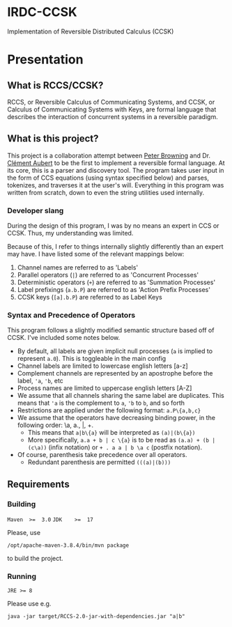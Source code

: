 # IRDC-CCSK

Implementation of Reversible Distributed Calculus (CCSK)

# Presentation

## What is RCCS/CCSK?

RCCS, or Reversible Calculus of Communicating Systems, and CCSK, or Calculus of Communicating Systems with Keys, are formal language that describes the interaction of concurrent systems in a reversible paradigm.

## What is this project?

This project is a collaboration attempt between [Peter Browning](https://peterjbrowning.com/) and Dr. [Clément Aubert](https://spots.augusta.edu/caubert/) to be the first to implement a reversible formal language.
At its core, this is a parser and discovery tool. The program takes user input in the form of CCS equations (using syntax specified below) and parses, tokenizes, and traverses it at the user's will.
Everything in this program was written from scratch, down to even the string utilities used internally.


### Developer slang

During the design of this program, I was by no means an expert in CCS or CCSK. Thus, my understanding was limited.
<!-- I think you should remove this "warning" and simply explain that you named things a particular way. Also, remove all the "I", to make it more generic. -->
Because of this, I refer to things internally slightly differently than an expert may have. I have listed some of the relevant mappings below:

1. Channel names are referred to as 'Labels'
2. Parallel operators (`|`) are referred to as 'Concurrent Processes'
3. Deterministic operators (`+`) are referred to as 'Summation Processes'
4. Label prefixings (`a.b.P`) are referred to as 'Action Prefix Processes'
5. CCSK keys (`[a].b.P`) are referred to as Label Keys

### Syntax and Precedence of Operators

This program follows a slightly modified semantic structure based off of CCSK. I've included some notes below.
- By default, all labels are given implicit null processes (`a` is implied to represent `a.0`). This is toggleable in the main config
- Channel labels are limited to lowercase english letters [a-z]
- Complement channels are represented by an apostrophe before the label, `'a`, `'b`, etc
- Process names are limited to uppercase english letters [A-Z]
- We assume that all channels sharing the same label are duplicates. This means that `'a` is the complement to `a`, `'b` to `b`, and so forth
- Restrictions are applied under the following format: `a.P\{a,b,c}`
- We assume that the operators have decreasing binding power, in the following order: \a, a., |, +.
  - This means that `a|b\{a}` will be interpreted as `(a)|(b\{a})`
  - More specifically, `a.a + b | c \{a}` is to be read as `(a.a) + (b | (c\a))` (infix notation) or `+ . a a | b \a c`  (postfix notation).
- Of course, parenthesis take precedence over all operators.
  - Redundant parenthesis are permitted `(((a)|(b)))`


## Requirements

### Building
`Maven  >=  3.0`
`JDK    >=  17`


Please, use 

```
/opt/apache-maven-3.8.4/bin/mvn package
```

to build the project.

<!--
Mention  -DskipTests if we keep having tests that fail? 
-->


<!--

This should probably either be in a different file, or a simple link, but not in the "landing" readme.

To upgrade JDK to the latest version on Linux:

```
curl -O https://download.oracle.com/java/17/latest/jdk-17_linux-x64_bin.tar.gz
tar -xvf jdk-17_linux-x64_bin.tar.gz
sudo mv jdk-17.0.4/ /opt/jdk17.0.4
sudo update-alternatives --install "/usr/bin/java" "java" "/opt/jdk17.0.4/bin/java" 100
sudo update-alternatives --config java
sudo update-alternatives --install "/usr/bin/javac" "javac" "/opt/jdk17.0.4/bin/javac" 100
sudo update-alternatives --config javac
export JAVA_HOME=/opt/jdk17.0.4/
```

To upgrade Maven to the latest version on Linux (courtesy of https://stackoverflow.com/a/71199477/)

```
wget https://apache.org/dist/maven/maven-3/3.8.5/binaries/apache-maven-3.8.5-bin.tar.gz -P /tmp
sudo tar xf /tmp/apache-maven-*.tar.gz -C /opt
rm /tmp/apache-maven-*-bin.tar.gz
```

then use

```
/opt/apache-maven-3.8.5/bin/mvn
```

or link it.

-->

### Running

`JRE >= 8`

Please use e.g. 

```
java -jar target/RCCS-2.0-jar-with-dependencies.jar "a|b"
```

<!--
We should probably *not* have the version number in the .jar, since that makes this commeand 

then select the possible labels to act on by their number.



## Usage

### Build

To build this project, execute `mvn package` in the project root dir. This will create an executable jar file
in `target/`.

### Testing

To run unit tests, execute `mvn test` in the project root dir. It will run through a set of pre-written unit tests that are designed to represent difficult examples or niche scenarios.

### Running

Running this is fairly simple. One approach is to load the program into an IDE and run through its compiler.
The main class is `me.gmx.RCCS`. 

Alternatively, you can run the jar file created from the **building** section above with the command `java -jar target/RCCS-<version>.jar`.

